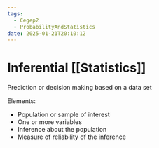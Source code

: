 ```yaml
---
tags:
  - Cegep2
  - ProbabilityAndStatistics
date: 2025-01-21T20:10:12
---
```


# Inferential [[Statistics]]

Prediction or decision making based on a data set

Elements:

- Population or sample of interest
- One or more variables
- Inference about the population
- Measure of reliability of the inference